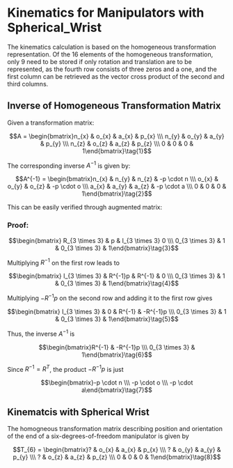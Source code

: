 # Kinematics for Manipulators with Spherical_Wrist

The kinematics calculation is based on the homogeneous transformation representation. Of the 16 elements of the homogeneous transformation, only 9 need to be stored if only rotation and translation are to be represented, as the fourth row consists of three zeros and a one, and the first column can be retrieved as the vector cross product of the second and third columns.

## Inverse of Homogeneous Transformation Matrix

Given a transformation matrix:

$$A = \begin{bmatrix}n_{x} & o_{x} & a_{x} & p_{x} \\\ n_{y} & o_{y} & a_{y} & p_{y} \\\ n_{z} & o_{z} & a_{z} & p_{z} \\\ 0 & 0 & 0 & 1\end{bmatrix}\tag{1}$$

The corresponding inverse $A^{-1}$ is given by:

$$A^{-1} = \begin{bmatrix}n_{x} & n_{y} & n_{z} & -p \cdot n \\\ o_{x} & o_{y} & o_{z} & -p \cdot o \\\ a_{x} & a_{y} & a_{z} & -p \cdot a \\\ 0 & 0 & 0 & 1\end{bmatrix}\tag{2}$$

This can be easily verified through augmented matrix:

### **Proof:**

$$\begin{bmatrix} R_{3 \times 3} & p & I_{3 \times 3} 0 \\\ 0_{3 \times 3} & 1 & 0_{3 \times 3} & 1\end{bmatrix}\tag{3}$$

Multiplying $R^{-1}$ on the first row leads to

$$\begin{bmatrix} I_{3 \times 3} & R^{-1}p & R^{-1} & 0 \\\ 0_{3 \times 3} & 1 & 0_{3 \times 3} & 1\end{bmatrix}\tag{4}$$

Multiplying $-R^{-1}p$ on the second row and adding it to the first row gives

$$\begin{bmatrix} I_{3 \times 3} & 0 & R^{-1} & -R^{-1}p \\\ 0_{3 \times 3} & 1 & 0_{3 \times 3} & 1\end{bmatrix}\tag{5}$$

Thus, the inverse $A^{-1}$ is

$$\begin{bmatrix}R^{-1} & -R^{-1}p \\\ 0_{3 \times 3} & 1\end{bmatrix}\tag{6}$$

Since $R^{-1} = R^{T}$, the product $-R^{-1}p$ is just

$$\begin{bmatrix}-p \cdot n \\\ -p \cdot o \\\ -p \cdot a\end{bmatrix}\tag{7}$$

## Kinematcis with Spherical Wrist

The homogneous transformation matrix describing position and orientation of the end of a six-degrees-of-freedom manipulator is given by

$$T_{6} = \begin{bmatrix}? & o_{x} & a_{x} & p_{x} \\\ ? & o_{y} & a_{y} & p_{y} \\\ ? & o_{z} & a_{z} & p_{z} \\\ 0 & 0 & 0 & 1\end{bmatrix}\tag{8}$$
